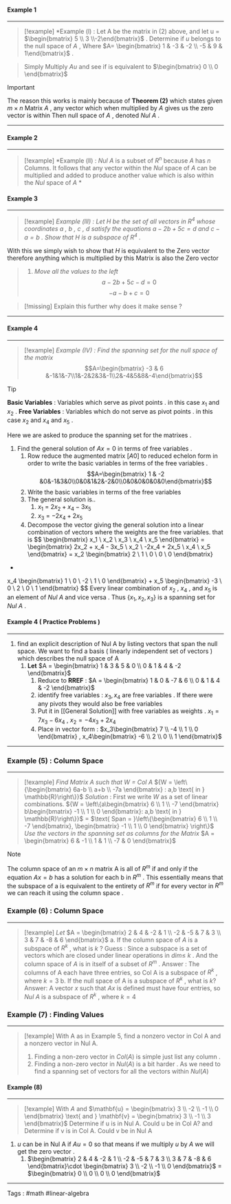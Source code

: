 
#### Example 1 
____

> [!example] 
> *Example (l) : Let A be the matrix in (2) above, and let u = $\begin{bmatrix} 5 \\ 3  \\-2\end{bmatrix}$ . Determine if $u$ belongs to the null space of $A$ , Where $A= \begin{bmatrix} 1 & -3 & -2 \\ -5 & 9 & 1\end{bmatrix}$ .

> Simply Multiply $Au$ and see if is equivalent to $\begin{bmatrix} 0 \\ 0 \end{bmatrix}$  

> [!important] 
>   The reason this works is mainly because of **Theorem (2)** which states given $m\times n$  Matrix $A$ , any vector which when multiplied by $A$ gives us the zero vector is within Then null space of $A$ , denoted $Nul$ $A$  . 

___

#### Example 2 
____
> [!example] 
> *Example (ll) : $Nul \ A$ is a subset of $R^n$ because $A$ has $n$ Columns.  It follows that any vector within the $Nul$ space of $A$ can be multiplied and added to produce another value which is also within the $Nul$ space of $A$ * 

#### Example 3 
____

> [!example] 
> *Example (lll) : Let H be the set of all vectors in $R^4$ whose coordinates a , b , c , d satisfy the equations $a -2b+5c=d$  and $c - a = b$ . Show that H is a subspace of $R^4$  .*

With this we simply wish to show that $H$ is equivalent to the Zero vector therefore anything which is multiplied by this Matrix is also the Zero vector  

> 1. *Move all the values to the left*
> $$a - 2b + 5c - d = 0$$$$-a -b + c = 0$$ 

> [!missing] 
> Explain this further why does it make sense ? 

___

#### Example 4 
____
> [!example] 
> *Example (IV) : Find the spanning set for the null space of the matrix* $$A=\begin{bmatrix} -3 & 6 &-1&1&-7\\1&-2&2&3&-1\\2&-4&5&8&-4\end{bmatrix}$$ 


> [!tip] 
> **Basic Variables** : Variables which serve as pivot points . in this case $x_1$ and $x_2$ . 
> **Free Variables** : Variables which do not serve as pivot points . in this case $x_2$ and $x_4$ and $x_5$ . 
>  

Here we are asked to produce the spanning set for the matrixes . 

1. Find the general solution of $Ax = 0$ in terms of free variables  . 
	1. Row reduce the augmented matrix $[A 0]$ to reduced echelon form in order to write the basic variables in terms of the free variables . $$A=\begin{bmatrix} 1 & -2 &0&-1&3&0\\0&0&1&2&-2&0\\0&0&0&0&0&0\end{bmatrix}$$
	2. Write the basic variables in terms of the free variables 
	3. The general solution is..
		1. $x_1$ = $2x_2 + x_4  - 3x_5$ 
		2. $x_3$ = $-2x_4  + 2x_5$
	4. Decompose the vector giving the general solution into a linear combination of vectors where the weights are the free variables. that is 
$$
\begin{bmatrix}
x_1 \\
x_2 \\
x_3 \\
x_4 \\
x_5
\end{bmatrix}
=
\begin{bmatrix}
2x_2 + x_4 - 3x_5 \\
x_2 \\
-2x_4 + 2x_5 \\
x_4 \\
x_5
\end{bmatrix}
=
x_2
\begin{bmatrix}
2 \\
1 \\
0 \\
0 \\
0
\end{bmatrix}
+
x_4
\begin{bmatrix}
1 \\
0 \\
-2 \\
1 \\
0
\end{bmatrix}
+
x_5
\begin{bmatrix}
-3 \\
0 \\
2 \\
0 \\
1
\end{bmatrix}
$$
Every linear combination of $x_2$ , $x_4$ , and $x_5$ is an element of $Nul\ A$ and vice versa . Thus $\{x_1 , x_2 , x_3\}$  is a spanning set for $Nul\ A$ . 


#### Example 4 ( Practice Problems ) 
____
1. find an explicit description of Nul A by listing vectors that span the null space. We want to find a basis ( linearly independent set of vectors ) which describes the null space of A 
	1. **Let** $A = \begin{bmatrix} 1 & 3 & 5 & 0 \\ 0 & 1 & 4 & -2 \end{bmatrix}$
		1. Reduce to **RREF** : $A = \begin{bmatrix} 1 & 0 & -7 & 6 \\ 0 & 1 & 4 &  -2 \end{bmatrix}$
		2. identify free variables : $x_3 , x_4$ are free variables  . If there were any pivots they would also be free variables
		3. Put it in [[General Solution]] with free variables as weights .  $x_1 = 7x_3 - 6x_4$ , $x_2 =  -4x_3 +2x_4$
		4. Place in vector form : $x_3\begin{bmatrix} 7 \\ -4 \\ 1 \\ 0 \end{bmatrix} , x_4\begin{bmatrix} -6 \\ 2 \\ 0 \\ 1 \end{bmatrix}$ 
____

### Example (5)  : Column Space
____
> [!example] 
> *Find Matrix A such that W = $Col \  A$* 
>	${W = \left\{\begin{bmatrix} 6a-b \\ a+b \\ -7a \end{bmatrix} : a,b \text{ in } \mathbb{R}\right\}}$
*Solution* : First we write $W$ as a set of linear combinations. 
>	${W = \left\{a\begin{bmatrix} 6 \\ 1 \\ -7 \end{bmatrix} b\begin{bmatrix} -1 \\ 1 \\ 0 \end{bmatrix}: a,b \text{ in } \mathbb{R}\right\}}$  = $\text{ Span = }\left\{\begin{bmatrix} 6 \\ 1 \\ -7 \end{bmatrix}, \begin{bmatrix} -1 \\ 1 \\ 0 \end{bmatrix} \right\}$ 
*Use the vectors in the spanning set as columns for the Matrix*
>	$A = \begin{bmatrix} 6 & -1 \\ 1  & 1 \\ -7 & 0 \end{bmatrix}$ 

> [!note] 
> The column space of an $m\times n$ matrix A is all of $R^m$ if and only if the equation $Ax = b$ has a solution for each b in $R^m$ . This essentially means that the subspace of a is equivalent to the entirety of $R^m$ if for every vector in $R^m$ we can reach it using the column space . 

### Example (6)  : Column Space
____
> [!example] 
> *Let* $A = \begin{bmatrix} 2 & 4 & -2 & 1 \\ -2 & -5 & 7 & 3 \\ 3 & 7 & -8  & 6 \end{bmatrix}$
a. If the column space of $A$ is a subspace of $R^k$ , what is $k$ ? 
	Guess : Since a subspace is a set of vectors which are closed under linear operations  in $dim \leq$ $k$  . And the column space of $A$ is in itself of a subset of $R^m$ . 
	Answer : The columns of A each have three entries, so Col A is a subspace of $R^k$ , where $k = 3$
	b. If the null space of A is a subspace of $R^k$ , what is $k$?
	Answer: A vector $x$ such that $Ax$ is defined must have four entries, so $Nul \ A$ is a subspace of $R^k$ , where $k = 4$ 


### Example (7)  : Finding Values
____
> [!example] 
> With A as in Example 5, find a nonzero vector in Col A and a nonzero vector in Nul A.
> 1. Finding a non-zero vector in $Col(A)$ is simple just list any column . 
> 2. Finding a non-zero vector in $Nul(A)$ is a bit harder . As we need to find a spanning set of vectors for all the vectors within $Nul(A)$

#### Example (8) 
---
> [!example] 
> With $A$ and $\mathbf{u} = \begin{bmatrix} 3 \\ -2 \\ -1 \\ 0 \end{bmatrix} \text{ and } \mathbf{v} = \begin{bmatrix} 3 \\ -1 \\ 3 \end{bmatrix}$
> Determine if u is in Nul A. Could u be in Col A? and Determine if v is in Col A. Could v be in Nul A

1. $u$ can be in Nul A if $Au = 0$ so that means if we multiply $u$ by $A$ we will get the zero vector . 
	1. $\begin{bmatrix} 2 & 4 & -2 & 1 \\ -2 & -5 & 7 & 3 \\ 3 & 7 & -8  & 6 \end{bmatrix}\cdot \begin{bmatrix} 3 \\ -2 \\ -1 \\ 0 \end{bmatrix}$  = $\begin{bmatrix} 0 \\ 0 \\ 0 \\ 0 \end{bmatrix}$ 


---
Tags : #math #linear-algebra